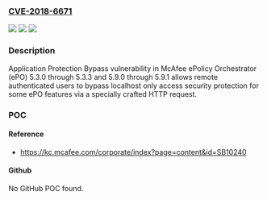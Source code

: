 ### [CVE-2018-6671](https://cve.mitre.org/cgi-bin/cvename.cgi?name=CVE-2018-6671)
![](https://img.shields.io/static/v1?label=Product&message=ePolicy%20Orchestrator%20(ePO)&color=blue)
![](https://img.shields.io/static/v1?label=Version&message=5.3.0%20through%205.3.35.3.3%20with%20hotfix%20EPO5xHF1229850%20&color=brighgreen)
![](https://img.shields.io/static/v1?label=Vulnerability&message=Application%20Protection%20Bypass%20vulnerability%0A&color=brighgreen)

### Description

Application Protection Bypass vulnerability in McAfee ePolicy Orchestrator (ePO) 5.3.0 through 5.3.3 and 5.9.0 through 5.9.1 allows remote authenticated users to bypass localhost only access security protection for some ePO features via a specially crafted HTTP request.

### POC

#### Reference
- https://kc.mcafee.com/corporate/index?page=content&id=SB10240

#### Github
No GitHub POC found.

